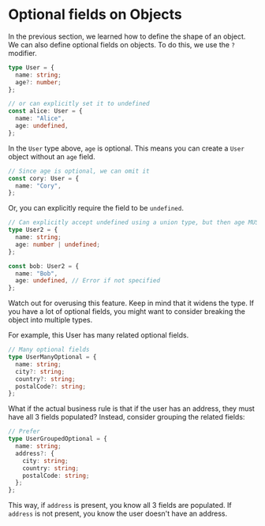 # Optional fields on Objects

In the previous section, we learned how to define the shape of an object. We can also define optional fields on objects. To do this, we use the `?` modifier.

```ts
type User = {
  name: string;
  age?: number;
};

// or can explicitly set it to undefined
const alice: User = {
  name: "Alice",
  age: undefined,
};
```

In the `User` type above, `age` is optional. This means you can create a `User` object without an `age` field.

```ts
// Since age is optional, we can omit it
const cory: User = {
  name: "Cory",
};
```

Or, you can explicitly require the field to be `undefined`.

```ts
// Can explicitly accept undefined using a union type, but then age MUST be specified.
type User2 = {
  name: string;
  age: number | undefined;
};

const bob: User2 = {
  name: "Bob",
  age: undefined, // Error if not specified
};
```

Watch out for overusing this feature. Keep in mind that it widens the type. If you have a lot of optional fields, you might want to consider breaking the object into multiple types.

For example, this User has many related optional fields.

```ts
// Many optional fields
type UserManyOptional = {
  name: string;
  city?: string;
  country?: string;
  postalCode?: string;
};
```

What if the actual business rule is that if the user has an address, they must have all 3 fields populated? Instead, consider grouping the related fields:

```ts
// Prefer
type UserGroupedOptional = {
  name: string;
  address?: {
    city: string;
    country: string;
    postalCode: string;
  };
};
```

This way, if `address` is present, you know all 3 fields are populated. If `address` is not present, you know the user doesn't have an address.
